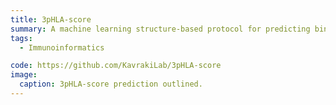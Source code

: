 ```yaml
---
title: 3pHLA-score
summary: A machine learning structure-based protocol for predicting binding affinity of peptides to HLA receptors.
tags:
  - Immunoinformatics

code: https://github.com/KavrakiLab/3pHLA-score
image:
  caption: 3pHLA-score prediction outlined.
---
```

